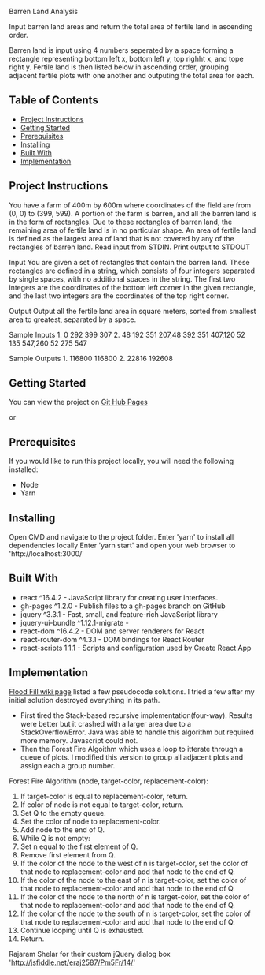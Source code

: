 Barren Land Analysis

Input barren land areas and return the total area of fertile land in ascending order. 

Barren land is input using 4 numbers seperated by a space forming a rectangle representing bottom left x, bottom left y, top righht x, and tope right y. Fertile land is then listed below in ascending order, grouping adjacent fertile plots with one another and outputing the total area for each.

## Table of Contents

- [Project Instructions](#project-instructions)
- [Getting Started](#getting-started)
- [Prerequisites](#prerequisities)
- [Installing](#installing)
- [Built With](#built-with)
- [Implementation](#implementation)

## Project Instructions
You have a farm of 400m by 600m where coordinates of the field are from (0, 0) to (399,
599). A portion of the farm is barren, and all the barren land is in the form of rectangles.
Due to these rectangles of barren land, the remaining area of fertile land is in no
particular shape. An area of fertile land is defined as the largest area of land that is not
covered by any of the rectangles of barren land.
Read input from STDIN. Print output to STDOUT

Input
You are given a set of rectangles that contain the barren land. These rectangles are
defined in a string, which consists of four integers separated by single spaces, with no
additional spaces in the string. The first two integers are the coordinates of the bottom
left corner in the given rectangle, and the last two integers are the coordinates of the
top right corner.

Output
Output all the fertile land area in square meters, sorted from smallest area to greatest,
separated by a space.

Sample Inputs
	1. 0 292 399 307
	2. 48 192 351 207,48 392 351 407,120 52 135 547,260 52 275 547

Sample Outputs
	1. 116800 116800
	2. 22816 192608

## Getting Started
You can view the project on [Git Hub Pages]('https://keketz.github.io/target-tech-talent-day/)

or 

## Prerequisites
If you would like to run this project locally, you will need the following installed:
* Node
* Yarn

## Installing
Open CMD and navigate to the project folder.
Enter 'yarn' to install all dependencies locally
Enter 'yarn start' and open your web browser to 'http://localhost:3000/'



## Built With
* react ^16.4.2 - JavaScript library for creating user interfaces.
* gh-pages ^1.2.0 - Publish files to a gh-pages branch on GitHub 
* jquery ^3.3.1 - Fast, small, and feature-rich JavaScript library
* jquery-ui-bundle ^1.12.1-migrate - 
* react-dom ^16.4.2 - DOM and server renderers for React
* react-router-dom ^4.3.1 - DOM bindings for React Router
* react-scripts 1.1.1 - Scripts and configuration used by Create React App

## Implementation
[Flood Fill wiki page](https://en.wikipedia.org/wiki/Flood_fill) listed a few pseudocode solutions. I tried a few after my initial solution destroyed everything in its path.
* First tired the Stack-based recursive implementation(four-way). Results were better but it crashed with a larger area due to a StackOverflowError. Java was able to handle this algorithm but required more memory. Javascript could not.
* Then the Forest Fire Algoithm which uses a loop to itterate through a queue of plots. I modified this version to group all adjacent plots and assign each a group number.

Forest Fire Algorithm (node, target-color, replacement-color):
  1. If target-color is equal to replacement-color, return.
  2. If color of node is not equal to target-color, return.
  3. Set Q to the empty queue.
  4. Set the color of node to replacement-color.
  5. Add node to the end of Q.
  6. While Q is not empty:
  7. Set n equal to the first element of Q.
  8. Remove first element from Q.
  9. If the color of the node to the west of n is target-color,
       set the color of that node to replacement-color and add that node to the end of Q.
 10. If the color of the node to the east of n is target-color,
        set the color of that node to replacement-color and add that node to the end of Q.
 11. If the color of the node to the north of n is target-color,
         set the color of that node to replacement-color and add that node to the end of Q.
 12. If the color of the node to the south of n is target-color,
        set the color of that node to replacement-color and add that node to the end of Q.
 13. Continue looping until Q is exhausted.
 14. Return.

Rajaram Shelar for their custom jQuery dialog box 'http://jsfiddle.net/eraj2587/Pm5Fr/14/'


